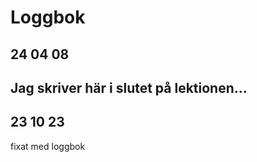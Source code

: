 Loggbok
===================

24 04 08
---------------
Jag skriver här i slutet på lektionen...
----------------------
23 10 23
----------------------
fixat med loggbok